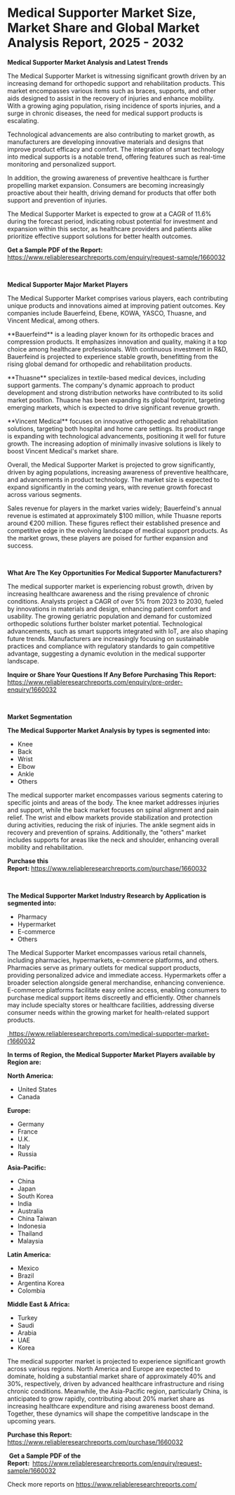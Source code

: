 <p><h1>Medical Supporter Market Size, Market Share and Global Market Analysis Report, 2025 - 2032</h1></p><p><strong>Medical Supporter Market Analysis and Latest Trends</strong></p>
<p><p>The Medical Supporter Market is witnessing significant growth driven by an increasing demand for orthopedic support and rehabilitation products. This market encompasses various items such as braces, supports, and other aids designed to assist in the recovery of injuries and enhance mobility. With a growing aging population, rising incidence of sports injuries, and a surge in chronic diseases, the need for medical support products is escalating.</p><p>Technological advancements are also contributing to market growth, as manufacturers are developing innovative materials and designs that improve product efficacy and comfort. The integration of smart technology into medical supports is a notable trend, offering features such as real-time monitoring and personalized support. </p><p>In addition, the growing awareness of preventive healthcare is further propelling market expansion. Consumers are becoming increasingly proactive about their health, driving demand for products that offer both support and prevention of injuries. </p><p>The Medical Supporter Market is expected to grow at a CAGR of 11.6% during the forecast period, indicating robust potential for investment and expansion within this sector, as healthcare providers and patients alike prioritize effective support solutions for better health outcomes.</p></p>
<p><strong>Get a Sample PDF of the Report:&nbsp;</strong> <a href="https://www.reliableresearchreports.com/enquiry/request-sample/1660032?utm_campaign=2104&utm_medium=2&utm_source=Github&utm_content=ia&utm_term=08022025&utm_id=medical-supporter">https://www.reliableresearchreports.com/enquiry/request-sample/1660032</a></p>
<p>&nbsp;</p>
<p><strong>Medical Supporter Major Market Players</strong></p>
<p><p>The Medical Supporter Market comprises various players, each contributing unique products and innovations aimed at improving patient outcomes. Key companies include Bauerfeind, Ebene, KOWA, YASCO, Thuasne, and Vincent Medical, among others.</p><p>**Bauerfeind** is a leading player known for its orthopedic braces and compression products. It emphasizes innovation and quality, making it a top choice among healthcare professionals. With continuous investment in R&D, Bauerfeind is projected to experience stable growth, benefitting from the rising global demand for orthopedic and rehabilitation products.</p><p>**Thuasne** specializes in textile-based medical devices, including support garments. The company's dynamic approach to product development and strong distribution networks have contributed to its solid market position. Thuasne has been expanding its global footprint, targeting emerging markets, which is expected to drive significant revenue growth.</p><p>**Vincent Medical** focuses on innovative orthopedic and rehabilitation solutions, targeting both hospital and home care settings. Its product range is expanding with technological advancements, positioning it well for future growth. The increasing adoption of minimally invasive solutions is likely to boost Vincent Medical's market share.</p><p>Overall, the Medical Supporter Market is projected to grow significantly, driven by aging populations, increasing awareness of preventive healthcare, and advancements in product technology. The market size is expected to expand significantly in the coming years, with revenue growth forecast across various segments.</p><p>Sales revenue for players in the market varies widely; Bauerfeind's annual revenue is estimated at approximately $100 million, while Thuasne reports around €200 million. These figures reflect their established presence and competitive edge in the evolving landscape of medical support products. As the market grows, these players are poised for further expansion and success.</p></p>
<p>&nbsp;</p>
<p><strong>What Are The Key Opportunities For Medical Supporter Manufacturers?</strong></p>
<p><p>The medical supporter market is experiencing robust growth, driven by increasing healthcare awareness and the rising prevalence of chronic conditions. Analysts project a CAGR of over 5% from 2023 to 2030, fueled by innovations in materials and design, enhancing patient comfort and usability. The growing geriatric population and demand for customized orthopedic solutions further bolster market potential. Technological advancements, such as smart supports integrated with IoT, are also shaping future trends. Manufacturers are increasingly focusing on sustainable practices and compliance with regulatory standards to gain competitive advantage, suggesting a dynamic evolution in the medical supporter landscape.</p></p>
<p><strong>Inquire or Share Your Questions If Any Before Purchasing This Report:</strong> <a href="https://www.reliableresearchreports.com/enquiry/pre-order-enquiry/1660032?utm_campaign=2104&utm_medium=2&utm_source=Github&utm_content=ia&utm_term=08022025&utm_id=medical-supporter">https://www.reliableresearchreports.com/enquiry/pre-order-enquiry/1660032</a></p>
<p>&nbsp;</p>
<p><strong>Market Segmentation</strong></p>
<p><strong>The Medical Supporter Market Analysis by types is segmented into:</strong></p>
<p><ul><li>Knee</li><li>Back</li><li>Wrist</li><li>Elbow</li><li>Ankle</li><li>Others</li></ul></p>
<p><p>The medical supporter market encompasses various segments catering to specific joints and areas of the body. The knee market addresses injuries and support, while the back market focuses on spinal alignment and pain relief. The wrist and elbow markets provide stabilization and protection during activities, reducing the risk of injuries. The ankle segment aids in recovery and prevention of sprains. Additionally, the "others" market includes supports for areas like the neck and shoulder, enhancing overall mobility and rehabilitation.</p></p>
<p><strong>Purchase this Report:&nbsp;</strong><a href="https://www.reliableresearchreports.com/purchase/1660032?utm_campaign=2104&utm_medium=2&utm_source=Github&utm_content=ia&utm_term=08022025&utm_id=medical-supporter">https://www.reliableresearchreports.com/purchase/1660032</a></p>
<p>&nbsp;</p>
<p><strong>The Medical Supporter Market Industry Research by Application is segmented into:</strong></p>
<p><ul><li>Pharmacy</li><li>Hypermarket</li><li>E-commerce</li><li>Others</li></ul></p>
<p><p>The Medical Supporter Market encompasses various retail channels, including pharmacies, hypermarkets, e-commerce platforms, and others. Pharmacies serve as primary outlets for medical support products, providing personalized advice and immediate access. Hypermarkets offer a broader selection alongside general merchandise, enhancing convenience. E-commerce platforms facilitate easy online access, enabling consumers to purchase medical support items discreetly and efficiently. Other channels may include specialty stores or healthcare facilities, addressing diverse consumer needs within the growing market for health-related support products.</p></p>
<p><a href="https://www.reliableresearchreports.com/medical-supporter-market-r1660032?utm_campaign=2104&utm_medium=2&utm_source=Github&utm_content=ia&utm_term=08022025&utm_id=medical-supporter">&nbsp;https://www.reliableresearchreports.com/medical-supporter-market-r1660032</a></p>
<p><strong>In terms of Region, the Medical Supporter Market Players available by Region are:</strong></p>
<p>
    <p> <strong> North America: </strong>
        <ul>
            <li>United States</li>
            <li>Canada</li>
        </ul>
        </p> 
    <p> <strong> Europe: </strong>
        <ul>
            <li>Germany</li>
            <li>France</li>
            <li>U.K.</li>
            <li>Italy</li>
            <li>Russia</li>
        </ul>
        </p> 
    <p> <strong> Asia-Pacific: </strong>
        <ul>
            <li>China</li>
            <li>Japan</li>
            <li>South Korea</li>
            <li>India</li>
            <li>Australia</li>
            <li>China Taiwan</li>
            <li>Indonesia</li>
            <li>Thailand</li>
            <li>Malaysia</li>
        </ul>
        </p> 
    <p> <strong> Latin America: </strong>
        <ul>
            <li>Mexico</li>
            <li>Brazil</li>
            <li>Argentina Korea</li>
            <li>Colombia</li>
        </ul>
        </p> 
    <p> <strong> Middle East & Africa: </strong>
        <ul>
            <li>Turkey</li>
            <li>Saudi</li>
            <li>Arabia</li>
            <li>UAE</li>
            <li>Korea</li>
        </ul>
    </p>
    </p>
<p><p>The medical supporter market is projected to experience significant growth across various regions. North America and Europe are expected to dominate, holding a substantial market share of approximately 40% and 30%, respectively, driven by advanced healthcare infrastructure and rising chronic conditions. Meanwhile, the Asia-Pacific region, particularly China, is anticipated to grow rapidly, contributing about 20% market share as increasing healthcare expenditure and rising awareness boost demand. Together, these dynamics will shape the competitive landscape in the upcoming years.</p></p>
<p><strong>Purchase this Report: </strong><a href="https://www.reliableresearchreports.com/purchase/1660032?utm_campaign=2104&utm_medium=2&utm_source=Github&utm_content=ia&utm_term=08022025&utm_id=medical-supporter">https://www.reliableresearchreports.com/purchase/1660032</a></p>
<p>&nbsp;<strong>Get a Sample PDF of the Report:&nbsp;&nbsp;</strong><a href="https://www.reliableresearchreports.com/enquiry/request-sample/1660032?utm_campaign=2104&utm_medium=2&utm_source=Github&utm_content=ia&utm_term=08022025&utm_id=medical-supporter">https://www.reliableresearchreports.com/enquiry/request-sample/1660032</a></p>
<p><strong></strong></p>
<p>Check more reports on <a href="https://www.reliableresearchreports.com/?utm_campaign=2104&utm_medium=2&utm_source=Github&utm_content=ia&utm_term=08022025&utm_id=medical-supporter">https://www.reliableresearchreports.com/</a></p>